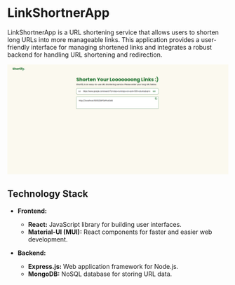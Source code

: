 # LinkShortnerApp

LinkShortnerApp is a URL shortening service that allows users to shorten long URLs into more manageable links. This application provides a user-friendly interface for managing shortened links and integrates a robust backend for handling URL shortening and redirection.

![URL Shortner](./image1.png)

## Technology Stack

- **Frontend:**
  - **React:** JavaScript library for building user interfaces.
  - **Material-UI (MUI):** React components for faster and easier web development.

- **Backend:**
  - **Express.js:** Web application framework for Node.js.
  - **MongoDB:** NoSQL database for storing URL data.
